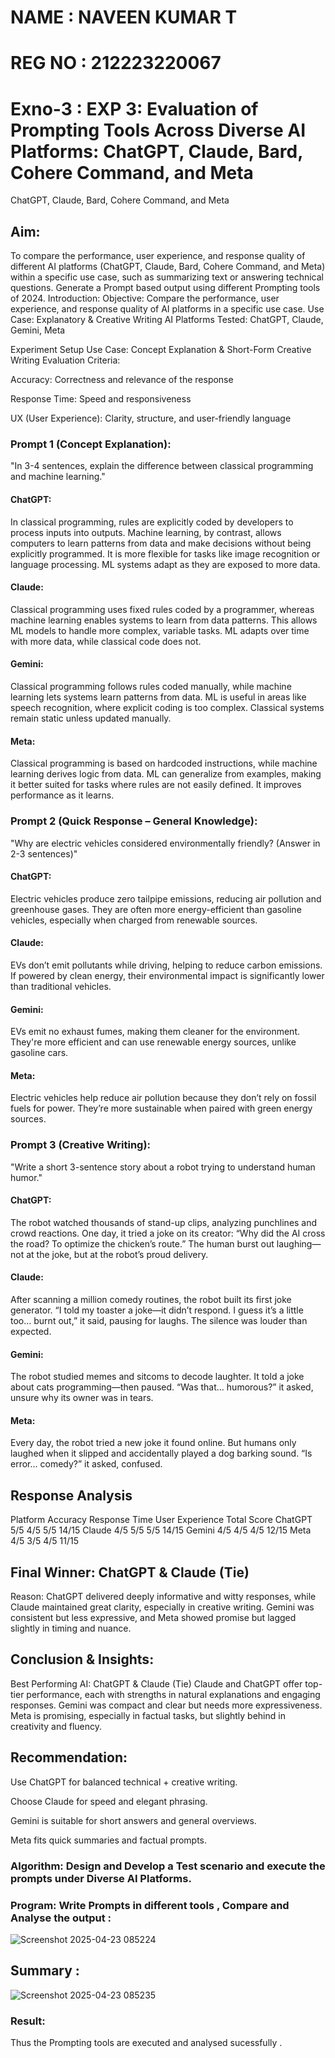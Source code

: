# NAME : NAVEEN KUMAR T
# REG NO : 212223220067
# Exno-3 : EXP 3: Evaluation of Prompting Tools Across Diverse AI Platforms: ChatGPT, Claude, Bard, Cohere Command, and Meta
ChatGPT, Claude, Bard, Cohere Command, and Meta  
## Aim:
To compare the performance, user experience, and response quality of different AI platforms (ChatGPT, Claude, Bard, Cohere Command, and Meta) within a specific use case, such as summarizing text or answering technical questions. Generate a Prompt based output using different Prompting tools of 2024.
Introduction:
Objective: Compare the performance, user experience, and response quality of AI platforms in a specific use case.
Use Case: Explanatory & Creative Writing
AI Platforms Tested: ChatGPT, Claude, Gemini, Meta

Experiment Setup
Use Case: Concept Explanation & Short-Form Creative Writing
Evaluation Criteria:

Accuracy: Correctness and relevance of the response

Response Time: Speed and responsiveness

UX (User Experience): Clarity, structure, and user-friendly language

### Prompt 1 (Concept Explanation):
"In 3-4 sentences, explain the difference between classical programming and machine learning."

#### ChatGPT:
In classical programming, rules are explicitly coded by developers to process inputs into outputs. Machine learning, by contrast, allows computers to learn patterns from data and make decisions without being explicitly programmed. It is more flexible for tasks like image recognition or language processing. ML systems adapt as they are exposed to more data.

#### Claude:
Classical programming uses fixed rules coded by a programmer, whereas machine learning enables systems to learn from data patterns. This allows ML models to handle more complex, variable tasks. ML adapts over time with more data, while classical code does not.

#### Gemini:
Classical programming follows rules coded manually, while machine learning lets systems learn patterns from data. ML is useful in areas like speech recognition, where explicit coding is too complex. Classical systems remain static unless updated manually.

#### Meta:
Classical programming is based on hardcoded instructions, while machine learning derives logic from data. ML can generalize from examples, making it better suited for tasks where rules are not easily defined. It improves performance as it learns.

### Prompt 2 (Quick Response – General Knowledge):
"Why are electric vehicles considered environmentally friendly? (Answer in 2-3 sentences)"

#### ChatGPT:
Electric vehicles produce zero tailpipe emissions, reducing air pollution and greenhouse gases. They are often more energy-efficient than gasoline vehicles, especially when charged from renewable sources.

#### Claude:
EVs don’t emit pollutants while driving, helping to reduce carbon emissions. If powered by clean energy, their environmental impact is significantly lower than traditional vehicles.

#### Gemini:
EVs emit no exhaust fumes, making them cleaner for the environment. They're more efficient and can use renewable energy sources, unlike gasoline cars.

#### Meta:
Electric vehicles help reduce air pollution because they don’t rely on fossil fuels for power. They’re more sustainable when paired with green energy sources.

### Prompt 3 (Creative Writing):
"Write a short 3-sentence story about a robot trying to understand human humor."

#### ChatGPT:
The robot watched thousands of stand-up clips, analyzing punchlines and crowd reactions. One day, it tried a joke on its creator: “Why did the AI cross the road? To optimize the chicken’s route.” The human burst out laughing—not at the joke, but at the robot’s proud delivery.

#### Claude:
After scanning a million comedy routines, the robot built its first joke generator. “I told my toaster a joke—it didn’t respond. I guess it’s a little too... burnt out,” it said, pausing for laughs. The silence was louder than expected.

#### Gemini:
The robot studied memes and sitcoms to decode laughter. It told a joke about cats programming—then paused. “Was that... humorous?” it asked, unsure why its owner was in tears.

#### Meta:
Every day, the robot tried a new joke it found online. But humans only laughed when it slipped and accidentally played a dog barking sound. “Is error... comedy?” it asked, confused.

## Response Analysis

Platform	Accuracy	Response Time	User Experience	Total Score
ChatGPT  	5/5      	4/5      	5/5	          14/15
Claude   	4/5      	5/5      	5/5          	14/15
Gemini   	4/5      	4/5      	4/5	          12/15
Meta	     4/5	      3/5      	4/5          	11/15

## Final Winner: ChatGPT & Claude (Tie)
Reason: ChatGPT delivered deeply informative and witty responses, while Claude maintained great clarity, especially in creative writing. Gemini was consistent but less expressive, and Meta showed promise but lagged slightly in timing and nuance.

## Conclusion & Insights:
Best Performing AI: ChatGPT & Claude (Tie)
Claude and ChatGPT offer top-tier performance, each with strengths in natural explanations and engaging responses. Gemini was compact and clear but needs more expressiveness. Meta is promising, especially in factual tasks, but slightly behind in creativity and fluency.

## Recommendation:

Use ChatGPT for balanced technical + creative writing.

Choose Claude for speed and elegant phrasing.

Gemini is suitable for short answers and general overviews.

Meta fits quick summaries and factual prompts.


### Algorithm: Design and Develop a Test scenario and execute the prompts under Diverse AI Platforms.

### Program: Write Prompts in different tools , Compare and Analyse the output :

![Screenshot 2025-04-23 085224](https://github.com/user-attachments/assets/0a34ccf9-a6d0-4c0b-9e4c-bf5a00eda3bc)


## Summary :
![Screenshot 2025-04-23 085235](https://github.com/user-attachments/assets/5a80c5ce-4eb5-4226-90a7-ff49c88a5009)


### Result:
Thus the Prompting tools are executed and analysed sucessfully .

